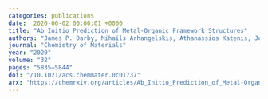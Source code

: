 ```yaml
---
categories: publications
date:  2020-06-02 00:00:01 +0000
title: "Ab Initio Prediction of Metal-Organic Framework Structures"
authors: "James P. Darby, Mihails Arhangelskis, Athanassios Katenis, Joseph Marrett, Tomislav Friscic, Andrew J. Morris"
journal: "Chemistry of Materials"
year: "2020"
volume: "32"
pages: "5835–5844"
doi: "/10.1021/acs.chemmater.0c01737"
arx: "https://chemrxiv.org/articles/Ab_Initio_Prediction_of_Metal-Organic_Framework_Structures/8204159/2"
---
```

